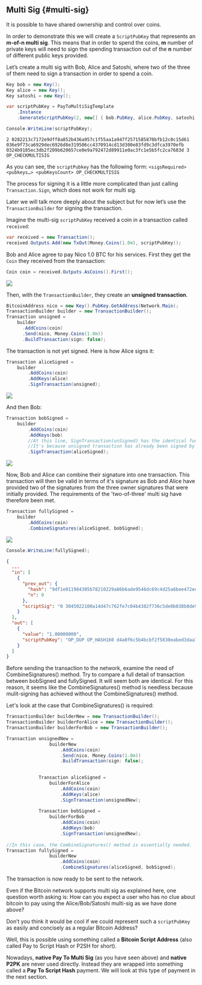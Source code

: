 ## Multi Sig {#multi-sig}

It is possible to have shared ownership and control over coins. 

In order to demonstrate this we will create a ```ScriptPubKey``` that represents an **m-of-n multi sig**. This means that in order to spend the coins, **m** number of private keys will need to sign the spending transaction out of the **n** number of different public keys provided.

Let’s create a multi sig with Bob, Alice and Satoshi, where two of the three of them need to sign a transaction in order to spend a coin.  

```cs
Key bob = new Key();
Key alice = new Key();
Key satoshi = new Key();

var scriptPubKey = PayToMultiSigTemplate
    .Instance
    .GenerateScriptPubKey(2, new[] { bob.PubKey, alice.PubKey, satoshi.PubKey });

Console.WriteLine(scriptPubKey);
```  

```
2 0282213c7172e9dff8a852b436a957c1f55aa1a947f2571585870bfb12c0c15d61 036e9f73ca6929dec6926d8e319506cc4370914cd13d300e83fd9c3dfca3970efb 0324b9185ec3db2f209b620657ce0e9a792472d89911e0ac3fc1e5b5fc2ca7683d 3 OP_CHECKMULTISIG
```  

As you can see, the ```scriptPubkey``` has the following form: ```<sigsRequired> <pubkeys…> <pubKeysCount> OP_CHECKMULTISIG```  

The process for signing it is a little more complicated than just calling ```Transaction.Sign```, which does not work for multi sig.

Later we will talk more deeply about the subject but for now let’s use the ```TransactionBuilder``` for signing the transaction.

Imagine the multi-sig ```scriptPubKey``` received a coin in a transaction called ```received```:

```cs
var received = new Transaction();
received.Outputs.Add(new TxOut(Money.Coins(1.0m), scriptPubKey));
```  

Bob and Alice agree to pay Nico 1.0 BTC for his services.
First they get the ```Coin``` they received from the transaction:  

```cs
Coin coin = received.Outputs.AsCoins().First();
```  

![](../assets/coin.png)  

Then, with the ```TransactionBuilder```, they create an **unsigned transaction**.  

```cs
BitcoinAddress nico = new Key().PubKey.GetAddress(Network.Main);
TransactionBuilder builder = new TransactionBuilder();
Transaction unsigned = 
    builder
      .AddCoins(coin)
      .Send(nico, Money.Coins(1.0m))
      .BuildTransaction(sign: false);
```  

The transaction is not yet signed. Here is how Alice signs it:  

```cs
Transaction aliceSigned =
    builder
        .AddCoins(coin)
        .AddKeys(alice)
        .SignTransaction(unsigned);
```  

![](../assets/aliceSigned.png)  

And then Bob:  

```cs
Transaction bobSigned =
    builder
        .AddCoins(coin)
        .AddKeys(bob)
        //At this line, SignTransaction(unSigned) has the identical functionality with the SignTransaction(aliceSigned).
        //It's because unsigned transaction has already been signed by Alice privateKey from above.
        .SignTransaction(aliceSigned);
```  

![](../assets/bobSigned.png)  

Now, Bob and Alice can combine their signature into one transaction. This transaction will then be valid in terms of it's signature as Bob and Alice have provided two of the signatures from the three owner signatures that were initially provided. The requirements of the 'two-of-three' multi sig have therefore been met.

```cs
Transaction fullySigned =
    builder
        .AddCoins(coin)
        .CombineSignatures(aliceSigned, bobSigned);
```  

![](../assets/fullySigned.png)  

```cs
Console.WriteLine(fullySigned);
```  

```json
{
  ...
  "in": [
    {
      "prev_out": {
        "hash": "9df1e011984305b78210229a86b6ade9546dc69c4d25a6bee472ee7d62ea3c16",
        "n": 0
      },
      "scriptSig": "0 3045022100a14d47c762fe7c04b4382f736c5de0b038b8de92649987bc59bca83ea307b1a202203e38dcc9b0b7f0556a5138fd316cd28639243f05f5ca1afc254b883482ddb91f01 3044022044c9f6818078887587cac126c3c2047b6e5425758e67df64e8d682dfbe373a2902204ae7fda6ada9b7a11c4e362a0389b1bf90abc1f3488fe21041a4f7f14f1d856201"
    }
  ],
  "out": [
    {
      "value": "1.00000000",
      "scriptPubKey": "OP_DUP OP_HASH160 d4a0f6c5b4bcbf2f5830eabed3daa7304fb794d6 OP_EQUALVERIFY OP_CHECKSIG"
    }
  ]
}

```  
Before sending the transaction to the network, examine the need of CombineSignatures() method.
Try to compare a full detail of transaction between bobSigned and fullySigned.
It will seem both are identical.
For this reason, it seems like the CombineSignatures() method is needless because mulit-signing has achieved without the CombineSignatures() method.

Let's look at the case that CombineSignatures() is required:

```cs
TransactionBuilder builderNew = new TransactionBuilder();
TransactionBuilder builderForAlice = new TransactionBuilder();
TransactionBuilder builderForBob = new TransactionBuilder();

Transaction unsignedNew =
                builderNew
                    .AddCoins(coin)
                    .Send(nico, Money.Coins(1.0m))
                    .BuildTransaction(sign: false);

            
            Transaction aliceSigned =
                builderForAlice
                    .AddCoins(coin)
                    .AddKeys(alice)
                    .SignTransaction(unsignedNew);
            
            Transaction bobSigned =
                builderForBob
                    .AddCoins(coin)
                    .AddKeys(bob)
                    .SignTransaction(unsignedNew);
					
//In this case, the CombineSignatures() method is essentially needed.
Transaction fullySigned =
                builderNew
                    .AddCoins(coin)
                    .CombineSignatures(aliceSigned, bobSigned);
```

The transaction is now ready to be sent to the network.

Even if the Bitcoin network supports multi sig as explained here, one question worth asking is: How can you expect a user who has no clue about bitcoin to pay using the Alice/Bob/Satoshi multi-sig as we have done above?

Don’t you think it would be cool if we could represent such a ```scriptPubKey``` as easily and concisely as a regular Bitcoin Address?

Well, this is possible using something called a **Bitcoin Script Address** (also called Pay to Script Hash or P2SH for short).

Nowadays, **native Pay To Multi Sig** (as you have seen above) and **native P2PK** are never used directly. Instead they are wrapped into something called a **Pay To Script Hash** payment. We will look at this type of payment in the next section.
